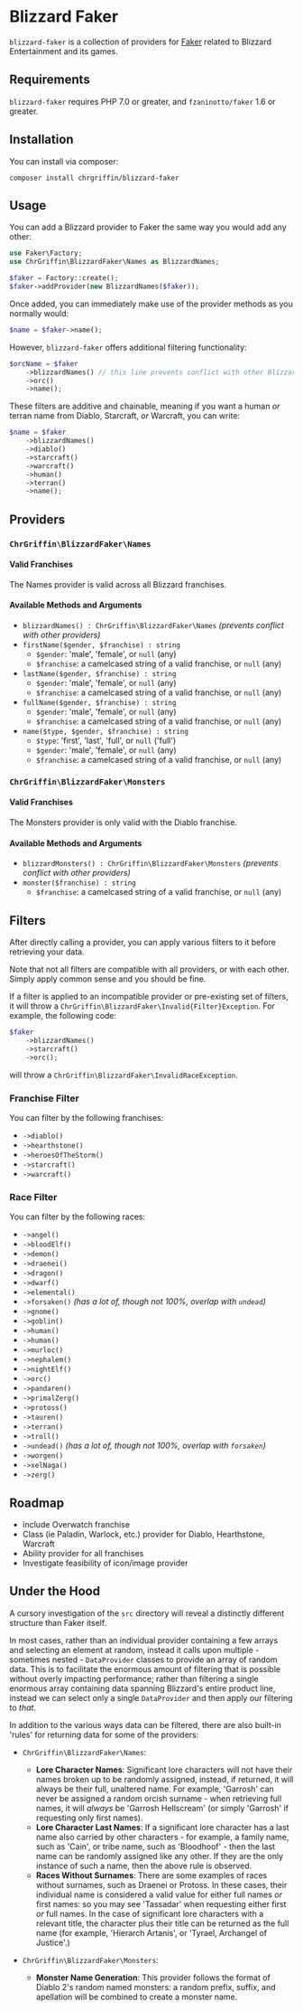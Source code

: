 # Blizzard Faker
`blizzard-faker` is a collection of providers for [Faker](https://github.com/fzaninotto/Faker) related to Blizzard Entertainment and its games.

## Requirements

`blizzard-faker` requires PHP 7.0 or greater, and `fzaninotto/faker` 1.6 or greater.

## Installation

You can install via composer:

```
composer install chrgriffin/blizzard-faker
```

## Usage

You can add a Blizzard provider to Faker the same way you would add any other:

```php
use Faker\Factory;
use ChrGriffin\BlizzardFaker\Names as BlizzardNames;

$faker = Factory::create();
$faker->addProvider(new BlizzardNames($faker));
```

Once added, you can immediately make use of the provider methods as you normally would:

```php
$name = $faker->name();
```

However, `blizzard-faker` offers additional filtering functionality:

```php
$orcName = $faker
    ->blizzardNames() // this line prevents conflict with other Blizzard providers
    ->orc()
    ->name();
```

These filters are additive and chainable, meaning if you want a human _or_ terran name from Diablo, Starcraft, _or_ Warcraft, you can write:

```php
$name = $faker
    ->blizzardNames()
    ->diablo()
    ->starcraft()
    ->warcraft()
    ->human()
    ->terran()
    ->name();
```

## Providers

### `ChrGriffin\BlizzardFaker\Names`

#### Valid Franchises

The Names provider is valid across all Blizzard franchises.

#### Available Methods and Arguments

* `blizzardNames() : ChrGriffin\BlizzardFaker\Names` _(prevents conflict with other providers)_
* `firstName($gender, $franchise) : string`
    * `$gender`: 'male', 'female', or `null` (any)
    * `$franchise`: a camelcased string of a valid franchise, or `null` (any)
* `lastName($gender, $franchise) : string`
    * `$gender`: 'male', 'female', or `null` (any)
    * `$franchise`: a camelcased string of a valid franchise, or `null` (any)
* `fullName($gender, $franchise) : string`
    * `$gender`: 'male', 'female', or `null` (any)
    * `$franchise`: a camelcased string of a valid franchise, or `null` (any)
* `name($type, $gender, $franchise) : string`
    * `$type`: 'first', 'last', 'full', or `null` ('full')
    * `$gender`: 'male', 'female', or `null` (any)
    * `$franchise`: a camelcased string of a valid franchise, or `null` (any)
    
### `ChrGriffin\BlizzardFaker\Monsters`

#### Valid Franchises

The Monsters provider is only valid with the Diablo franchise.

#### Available Methods and Arguments
* `blizzardMonsters() : ChrGriffin\BlizzardFaker\Monsters` _(prevents conflict with other providers)_
* `monster($franchise) : string`
    * `$franchise`: a camelcased string of a valid franchise, or `null` (any)


    
## Filters

After directly calling a provider, you can apply various filters to it before retrieving your data.

Note that not all filters are compatible with all providers, or with each other. Simply apply common sense and you should be fine.

If a filter is applied to an incompatible provider or pre-existing set of filters, it will throw a `ChrGriffin\BlizzardFaker\Invalid{Filter}Exception`. For example, the following code:

```php
$faker
    ->blizzardNames()
    ->starcraft()
    ->orc();
```

will throw a `ChrGriffin\BlizzardFaker\InvalidRaceException`.

### Franchise Filter

You can filter by the following franchises:

* `->diablo()`
* `->hearthstone()`
* `->heroesOfTheStorm()`
* `->starcraft()`
* `->warcraft()`

### Race Filter

You can filter by the following races:

* `->angel()`
* `->bloodElf()`
* `->demon()`
* `->draenei()`
* `->dragon()`
* `->dwarf()`
* `->elemental()`
* `->forsaken()` _(has a lot of, though not 100%, overlap with `undead`)_
* `->gnome()`
* `->goblin()`
* `->human()`
* `->human()`
* `->murloc()`
* `->nephalem()`
* `->nightElf()`
* `->orc()`
* `->pandaren()`
* `->primalZerg()`
* `->protoss()`
* `->tauren()`
* `->terran()`
* `->troll()`
* `->undead()` _(has a lot of, though not 100%, overlap with `forsaken`)_
* `->worgen()`
* `->xelNaga()`
* `->zerg()`

## Roadmap

* include Overwatch franchise
* Class (ie Paladin, Warlock, etc.) provider for Diablo, Hearthstone, Warcraft
* Ability provider for all franchises
* Investigate feasibility of icon/image provider

## Under the Hood

A cursory investigation of the `src` directory will reveal a distinctly different structure than Faker itself.

In most cases, rather than an individual provider containing a few arrays and selecting an element at random, instead it calls upon multiple - sometimes nested - `DataProvider` classes to provide an array of random data. This is to facilitate the enormous amount of filtering that is possible without overly impacting performance; rather than filtering a single enormous array containing data spanning Blizzard's entire product line, instead we can select only a single `DataProvider` and then apply our filtering to _that_.

In addition to the various ways data can be filtered, there are also built-in 'rules' for returning data for some of the providers:

* `ChrGriffin\BlizzardFaker\Names`:
    * __Lore Character Names__: Significant lore characters will not have their names broken up to be randomly assigned, instead, if returned, it will always be their full, unaltered name. For example, 'Garrosh' can never be assigned a random orcish surname - when retrieving full names, it will _always_ be 'Garrosh Hellscream' (or simply 'Garrosh' if requesting only first names).
    * __Lore Character Last Names__: If a significant lore character has a last name also carried by other characters - for example, a family name, such as 'Cain', or tribe name, such as 'Bloodhoof' - then the last name can be randomly assigned like any other. If they are the only instance of such a name, then the above rule is observed.
    * __Races Without Surnames__: There are some examples of races without surnames, such as Draenei or Protoss. In these cases, their individual name is considered a valid value for either full names _or_ first names: so you may see 'Tassadar' when requesting either first _or_ full names. In the case of significant lore characters with a relevant title, the character plus their title can be returned as the full name (for example, 'Hierarch Artanis', or 'Tyrael, Archangel of Justice'.)

* `ChrGriffin\BlizzardFaker\Monsters`:
    * __Monster Name Generation__: This provider follows the format of Diablo 2's random named monsters: a random prefix, suffix, and apellation will be combined to create a monster name.
